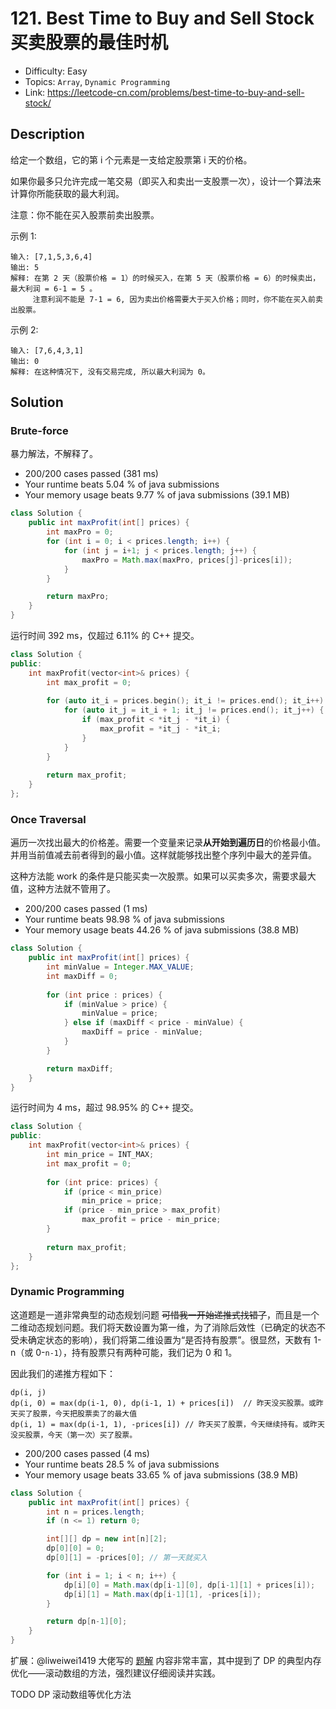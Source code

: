 # 121. Best Time to Buy and Sell Stock 买卖股票的最佳时机

- Difficulty: Easy
- Topics: `Array`, `Dynamic Programming`
- Link: https://leetcode-cn.com/problems/best-time-to-buy-and-sell-stock/

## Description

给定一个数组，它的第 i 个元素是一支给定股票第 i 天的价格。

如果你最多只允许完成一笔交易（即买入和卖出一支股票一次），设计一个算法来计算你所能获取的最大利润。

注意：你不能在买入股票前卖出股票。

示例 1:
```
输入: [7,1,5,3,6,4]
输出: 5
解释: 在第 2 天（股票价格 = 1）的时候买入，在第 5 天（股票价格 = 6）的时候卖出，最大利润 = 6-1 = 5 。
     注意利润不能是 7-1 = 6, 因为卖出价格需要大于买入价格；同时，你不能在买入前卖出股票。
```

示例 2:
```
输入: [7,6,4,3,1]
输出: 0
解释: 在这种情况下, 没有交易完成, 所以最大利润为 0。
```

## Solution

### Brute-force

暴力解法，不解释了。

- 200/200 cases passed (381 ms)
- Your runtime beats 5.04 % of java submissions
- Your memory usage beats 9.77 % of java submissions (39.1 MB)

```java
class Solution {
    public int maxProfit(int[] prices) {
        int maxPro = 0;
        for (int i = 0; i < prices.length; i++) {
            for (int j = i+1; j < prices.length; j++) {
                maxPro = Math.max(maxPro, prices[j]-prices[i]);
            }
        }

        return maxPro;        
    }
}
```

运行时间 392 ms，仅超过 6.11% 的 C++ 提交。

```cpp
class Solution {
public:
    int maxProfit(vector<int>& prices) {
        int max_profit = 0;
        
        for (auto it_i = prices.begin(); it_i != prices.end(); it_i++) {
            for (auto it_j = it_i + 1; it_j != prices.end(); it_j++) {
                if (max_profit < *it_j - *it_i) {
                    max_profit = *it_j - *it_i;
                }
            }
        }
        
        return max_profit;
    }
};
```

### Once Traversal

遍历一次找出最大的价格差。需要一个变量来记录**从开始到遍历日**的价格最小值。并用当前值减去前者得到的最小值。这样就能够找出整个序列中最大的差异值。

这种方法能 work 的条件是只能买卖一次股票。如果可以买卖多次，需要求最大值，这种方法就不管用了。

- 200/200 cases passed (1 ms)
- Your runtime beats 98.98 % of java submissions
- Your memory usage beats 44.26 % of java submissions (38.8 MB)

```java
class Solution {
    public int maxProfit(int[] prices) {
        int minValue = Integer.MAX_VALUE;
        int maxDiff = 0;
        
        for (int price : prices) {
            if (minValue > price) {
                minValue = price;
            } else if (maxDiff < price - minValue) {
                maxDiff = price - minValue;
            }
        }

        return maxDiff;
    }
}
```

运行时间为 4 ms，超过 98.95% 的 C++ 提交。

```cpp
class Solution {
public:
    int maxProfit(vector<int>& prices) {
        int min_price = INT_MAX;
        int max_profit = 0;
        
        for (int price: prices) {
            if (price < min_price) 
                min_price = price;
            if (price - min_price > max_profit) 
                max_profit = price - min_price;
        }
        
        return max_profit;
    }
};
```

### Dynamic Programming

这道题是一道非常典型的动态规划问题 ~~可惜我一开始递推式找错了~~，而且是一个二维动态规划问题。我们将天数设置为第一维，为了消除后效性（已确定的状态不受未确定状态的影响），我们将第二维设置为“是否持有股票”。很显然，天数有 1-n（或 0-`n-1`），持有股票只有两种可能，我们记为 0 和 1。

因此我们的递推方程如下：

```
dp(i, j)
dp(i, 0) = max(dp(i-1, 0), dp(i-1, 1) + prices[i])  // 昨天没买股票。或昨天买了股票，今天把股票卖了的最大值
dp(i, 1) = max(dp(i-1, 1), -prices[i]) // 昨天买了股票，今天继续持有。或昨天没买股票，今天（第一次）买了股票。
```

- 200/200 cases passed (4 ms)
- Your runtime beats 28.5 % of java submissions
- Your memory usage beats 33.65 % of java submissions (38.9 MB)

```java
class Solution {
    public int maxProfit(int[] prices) {
        int n = prices.length;
        if (n <= 1) return 0;

        int[][] dp = new int[n][2];
        dp[0][0] = 0;
        dp[0][1] = -prices[0]; // 第一天就买入

        for (int i = 1; i < n; i++) {
            dp[i][0] = Math.max(dp[i-1][0], dp[i-1][1] + prices[i]);
            dp[i][1] = Math.max(dp[i-1][1], -prices[i]);
        }

        return dp[n-1][0];
    }
}
```

扩展：@liweiwei1419 大佬写的 [题解](https://leetcode-cn.com/problems/best-time-to-buy-and-sell-stock/solution/bao-li-mei-ju-dong-tai-gui-hua-chai-fen-si-xiang-b/) 内容非常丰富，其中提到了 DP 的典型内存优化——滚动数组的方法，强烈建议仔细阅读并实践。

TODO DP 滚动数组等优化方法